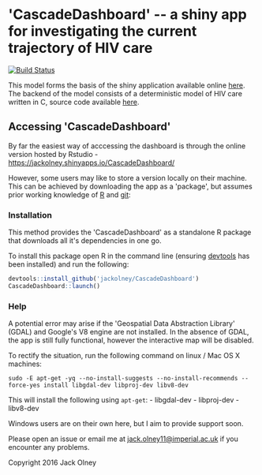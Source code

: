 # 'CascadeDashboard' -- a shiny app for investigating the current trajectory of HIV care

[![Build Status](https://travis-ci.org/jackolney/CascadeDashboard.svg)](https://travis-ci.org/jackolney/CascadeDashboard)

This model forms the basis of the shiny application available online [here](https://jackolney.shinyapps.io/CascadeDashboard/). The backend of the model consists of a deterministic model of HIV care written in C, source code available [here](https://github.com/jackolney/cascade).

## Accessing 'CascadeDashboard'

By far the easiest way of acccessing the dashboard is through the online version hosted by Rstudio - https://jackolney.shinyapps.io/CascadeDashboard/

However, some users may like to store a version locally on their machine. This can be achieved by downloading the app as a 'package', but assumes prior working knowledge of [R](https://cran.r-project.org/) and [git](https://git-scm.com/):

### Installation

This method provides the 'CascadeDashboard' as a standalone R package that downloads all it's dependencies in one go.

To install this package open R in the command line (ensuring [devtools](https://github.com/hadley/devtools) has been installed) and run the following:

```R
devtools::install_github('jackolney/CascadeDashboard')
CascadeDashboard::launch()
```

### Help

A potential error may arise if the 'Geospatial Data Abstraction Library' (GDAL) and Google's V8 engine are not installed. In the absence of GDAL, the app is still fully functional, however the interactive map will be disabled.

To rectify the situation, run the following command on linux / Mac OS X machines:

`sudo -E apt-get -yq --no-install-suggests --no-install-recommends --force-yes install libgdal-dev libproj-dev libv8-dev`

This will install the following using `apt-get`:
    - libgdal-dev
    - libproj-dev
    - libv8-dev

Windows users are on their own here, but I aim to provide support soon.

Please open an issue or email me at [jack.olney11@imperial.ac.uk](mailto:jack.olney11@imperial.ac.uk) if you encounter any problems.

Copyright 2016 Jack Olney
